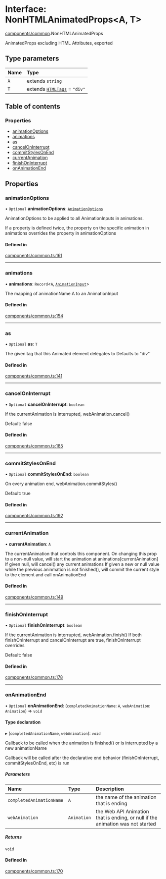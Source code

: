 # Interface: NonHTMLAnimatedProps<A, T\>

[components/common](../wiki/components.common).NonHTMLAnimatedProps

AnimatedProps excluding HTML Attributes, exported

## Type parameters

| Name | Type |
| :------ | :------ |
| `A` | extends `string` |
| `T` | extends [`HTMLTags`](../wiki/components.common#htmltags) = ``"div"`` |

## Table of contents

### Properties

- [animationOptions](../wiki/components.common.NonHTMLAnimatedProps#animationoptions)
- [animations](../wiki/components.common.NonHTMLAnimatedProps#animations)
- [as](../wiki/components.common.NonHTMLAnimatedProps#as)
- [cancelOnInterrupt](../wiki/components.common.NonHTMLAnimatedProps#canceloninterrupt)
- [commitStylesOnEnd](../wiki/components.common.NonHTMLAnimatedProps#commitstylesonend)
- [currentAnimation](../wiki/components.common.NonHTMLAnimatedProps#currentanimation)
- [finishOnInterrupt](../wiki/components.common.NonHTMLAnimatedProps#finishoninterrupt)
- [onAnimationEnd](../wiki/components.common.NonHTMLAnimatedProps#onanimationend)

## Properties

### animationOptions

• `Optional` **animationOptions**: [`AnimationOptions`](../wiki/AnimationInput#animationoptions)

AnimationOptions to be applied to all AnimationInputs in animations.

If a property is defined twice, the property on the specific animation in animations overrides the property in animationOptions

#### Defined in

[components/common.ts:161](https://github.com/tristanjohnson849/react-controlled-animations/blob/1e5bcb3/src/components/common.ts#L161)

___

### animations

• **animations**: `Record`<`A`, [`AnimationInput`](../wiki/AnimationInput#animationinput)\>

The mapping of animationName A to an AnimationInput

#### Defined in

[components/common.ts:154](https://github.com/tristanjohnson849/react-controlled-animations/blob/1e5bcb3/src/components/common.ts#L154)

___

### as

• `Optional` **as**: `T`

The given tag that this Animated element delegates to
Defaults to "div"

#### Defined in

[components/common.ts:141](https://github.com/tristanjohnson849/react-controlled-animations/blob/1e5bcb3/src/components/common.ts#L141)

___

### cancelOnInterrupt

• `Optional` **cancelOnInterrupt**: `boolean`

If the currentAnimation is interrupted, webAnimation.cancel()

Default: false

#### Defined in

[components/common.ts:185](https://github.com/tristanjohnson849/react-controlled-animations/blob/1e5bcb3/src/components/common.ts#L185)

___

### commitStylesOnEnd

• `Optional` **commitStylesOnEnd**: `boolean`

On every animation end, webAnimation.commitStyles()

Default: true

#### Defined in

[components/common.ts:192](https://github.com/tristanjohnson849/react-controlled-animations/blob/1e5bcb3/src/components/common.ts#L192)

___

### currentAnimation

• **currentAnimation**: `A`

The currentAnimation that controls this component.
On changing this prop to a non-null value, will start the animation at animations[currentAnimation]
If given null, will cancel() any current animations
If given a new or null value while the previous aninmation is not finished(), will commit the current style to the element and call onAnimationEnd

#### Defined in

[components/common.ts:149](https://github.com/tristanjohnson849/react-controlled-animations/blob/1e5bcb3/src/components/common.ts#L149)

___

### finishOnInterrupt

• `Optional` **finishOnInterrupt**: `boolean`

If the currentAnimation is interrupted, webAnimation.finish()
If both finishOnInterrupt and cancelOnInterrupt are true, finishOnInterrupt overrides

Default: false

#### Defined in

[components/common.ts:178](https://github.com/tristanjohnson849/react-controlled-animations/blob/1e5bcb3/src/components/common.ts#L178)

___

### onAnimationEnd

• `Optional` **onAnimationEnd**: (`completedAnimationName`: `A`, `webAnimation`: `Animation`) => `void`

#### Type declaration

▸ (`completedAnimationName`, `webAnimation`): `void`

Callback to be called when the animation is finished() or is interrupted by a new animationName

Callback will be called after the declarative end behavior (finishOnInterrupt, commitStylesOnEnd, etc) is run

##### Parameters

| Name | Type | Description |
| :------ | :------ | :------ |
| `completedAnimationName` | `A` | the name of the animation that is ending |
| `webAnimation` | `Animation` | the Web API Animation that is ending, or null if the animation was not started |

##### Returns

`void`

#### Defined in

[components/common.ts:170](https://github.com/tristanjohnson849/react-controlled-animations/blob/1e5bcb3/src/components/common.ts#L170)
